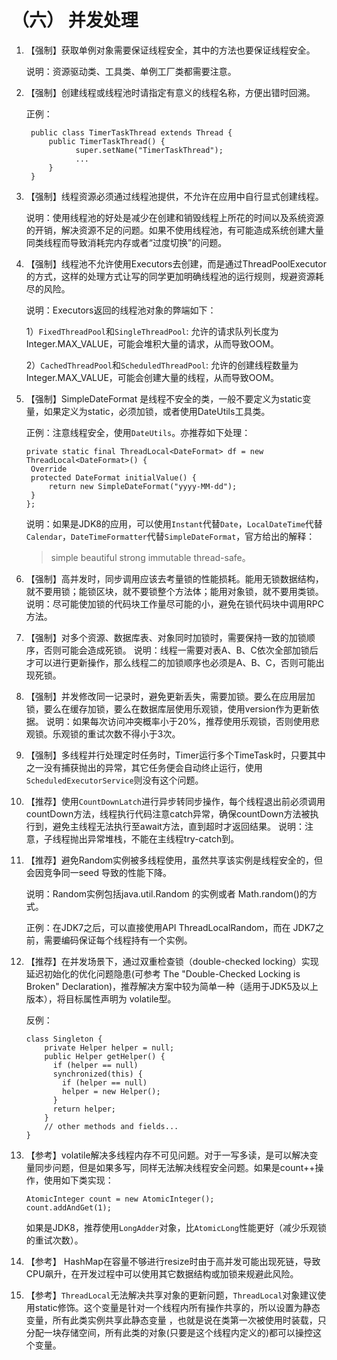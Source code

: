 # （六） 并发处理

1. 【强制】获取单例对象需要保证线程安全，其中的方法也要保证线程安全。 

  
   说明：资源驱动类、工具类、单例工厂类都需要注意。 

2. 【强制】创建线程或线程池时请指定有意义的线程名称，方便出错时回溯。 

  
   正例：

   ```text
    public class TimerTaskThread extends Thread {      
        public TimerTaskThread() {      
              super.setName("TimerTaskThread");   
              ... 
        }
    }
   ```

3. 【强制】线程资源必须通过线程池提供，不允许在应用中自行显式创建线程。 

  
   说明：使用线程池的好处是减少在创建和销毁线程上所花的时间以及系统资源的开销，解决资源不足的问题。如果不使用线程池，有可能造成系统创建大量同类线程而导致消耗完内存或者“过度切换”的问题。 

4. 【强制】线程池不允许使用Executors去创建，而是通过ThreadPoolExecutor的方式，这样的处理方式让写的同学更加明确线程池的运行规则，规避资源耗尽的风险。 

  
   说明：Executors返回的线程池对象的弊端如下：

   1）`FixedThreadPool`和`SingleThreadPool`:   允许的请求队列长度为Integer.MAX\_VALUE，可能会堆积大量的请求，从而导致OOM。

   2）`CachedThreadPool`和`ScheduledThreadPool`:   允许的创建线程数量为Integer.MAX\_VALUE，可能会创建大量的线程，从而导致OOM。

5. 【强制】SimpleDateFormat 是线程不安全的类，一般不要定义为static变量，如果定义为static，必须加锁，或者使用DateUtils工具类。 

  
   正例：注意线程安全，使用`DateUtils`。亦推荐如下处理： 

   ```text
   private static final ThreadLocal<DateFormat> df = new ThreadLocal<DateFormat>() {        
    Override        
    protected DateFormat initialValue() {         
        return new SimpleDateFormat("yyyy-MM-dd");        
    }    
   };
   ```

   说明：如果是JDK8的应用，可以使用`Instant`代替`Date`，`LocalDateTime`代替`Calendar`，`DateTimeFormatter`代替`SimpleDateFormat`，官方给出的解释：

   > simple beautiful strong immutable thread-safe。

6. 【强制】高并发时，同步调用应该去考量锁的性能损耗。能用无锁数据结构，就不要用锁；能锁区块，就不要锁整个方法体；能用对象锁，就不要用类锁。  说明：尽可能使加锁的代码块工作量尽可能的小，避免在锁代码块中调用RPC方法。 
7. 【强制】对多个资源、数据库表、对象同时加锁时，需要保持一致的加锁顺序，否则可能会造成死锁。  说明：线程一需要对表A、B、C依次全部加锁后才可以进行更新操作，那么线程二的加锁顺序也必须是A、B、C，否则可能出现死锁。 
8. 【强制】并发修改同一记录时，避免更新丢失，需要加锁。要么在应用层加锁，要么在缓存加锁，要么在数据库层使用乐观锁，使用version作为更新依据。  说明：如果每次访问冲突概率小于20%，推荐使用乐观锁，否则使用悲观锁。乐观锁的重试次数不得小于3次。 
9. 【强制】多线程并行处理定时任务时，Timer运行多个TimeTask时，只要其中之一没有捕获抛出的异常，其它任务便会自动终止运行，使用`ScheduledExecutorService`则没有这个问题。 
10. 【推荐】使用`CountDownLatch`进行异步转同步操作，每个线程退出前必须调用countDown方法，线程执行代码注意catch异常，确保countDown方法被执行到，避免主线程无法执行至await方法，直到超时才返回结果。  说明：注意，子线程抛出异常堆栈，不能在主线程try-catch到。 
11. 【推荐】避免Random实例被多线程使用，虽然共享该实例是线程安全的，但会因竞争同一seed 导致的性能下降。 

  
    说明：Random实例包括java.util.Random 的实例或者 Math.random\(\)的方式。 

  
    正例：在JDK7之后，可以直接使用API ThreadLocalRandom，而在 JDK7之前，需要编码保证每个线程持有一个实例。 

12. 【推荐】在并发场景下，通过双重检查锁（double-checked locking）实现延迟初始化的优化问题隐患\(可参考 The "Double-Checked Locking is Broken" Declaration\)，推荐解决方案中较为简单一种（适用于JDK5及以上版本），将目标属性声明为 volatile型。 

  
    反例：

    ```text
    class Singleton {   
        private Helper helper = null;  
        public Helper getHelper() {  
          if (helper == null) 
          synchronized(this) {      
            if (helper == null)        
            helper = new Helper();    
          }      
          return helper;  
        }  
        // other methods and fields...  
    }
    ```

13. 【参考】volatile解决多线程内存不可见问题。对于一写多读，是可以解决变量同步问题，但是如果多写，同样无法解决线程安全问题。如果是count++操作，使用如下类实现：

    ```text
    AtomicInteger count = new AtomicInteger(); 
    count.addAndGet(1);
    ```

    如果是JDK8，推荐使用`LongAdder`对象，比`AtomicLong`性能更好（减少乐观锁的重试次数）。

14. 【参考】 HashMap在容量不够进行resize时由于高并发可能出现死链，导致CPU飙升，在开发过程中可以使用其它数据结构或加锁来规避此风险。 
15. 【参考】`ThreadLocal`无法解决共享对象的更新问题，`ThreadLocal`对象建议使用static修饰。这个变量是针对一个线程内所有操作共享的，所以设置为静态变量，所有此类实例共享此静态变量 ，也就是说在类第一次被使用时装载，只分配一块存储空间，所有此类的对象\(只要是这个线程内定义的\)都可以操控这个变量。 

